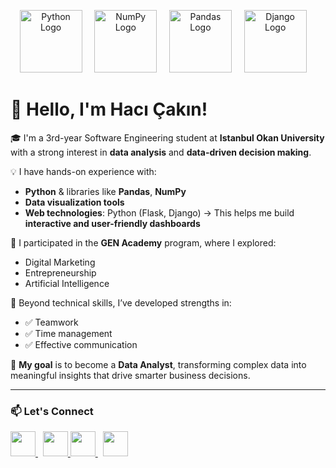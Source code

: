 <p align="center">
  <!-- Python Logo -->
  <img src="https://cdn.jsdelivr.net/gh/devicons/devicon/icons/python/python-original.svg" alt="Python Logo" width="100" />
  &nbsp;&nbsp;&nbsp;
  <!-- NumPy Logo -->
  <img src="https://upload.wikimedia.org/wikipedia/commons/3/31/NumPy_logo_2020.svg" alt="NumPy Logo" width="100" />
  &nbsp;&nbsp;&nbsp;
  <!-- Pandas Logo -->
  <img src="https://upload.wikimedia.org/wikipedia/commons/e/ed/Pandas_logo.svg" alt="Pandas Logo" width="100" />
  &nbsp;&nbsp;&nbsp;
 <!-- Django Logo -->
  <img src="https://upload.wikimedia.org/wikipedia/commons/7/7a/Django_logo.svg" alt="Django Logo" width="100" />
  &nbsp;&nbsp;&nbsp;
  <!-- Flask Logo -->
</p>


# 👋 Hello, I'm Hacı Çakın!

🎓 I'm a 3rd-year Software Engineering student at **Istanbul Okan University** with a strong interest in **data analysis** and **data-driven decision making**.

💡 I have hands-on experience with:
- **Python** & libraries like **Pandas**, **NumPy**
- **Data visualization tools**
- **Web technologies**:  Python (Flask, Django) 
  → This helps me build **interactive and user-friendly dashboards**

🚀 I participated in the **GEN Academy** program, where I explored:
- Digital Marketing
- Entrepreneurship
- Artificial Intelligence

🧠 Beyond technical skills, I’ve developed strengths in:
- ✅ Teamwork
- ✅ Time management
- ✅ Effective communication

🎯 **My goal** is to become a **Data Analyst**, transforming complex data into meaningful insights that drive smarter business decisions.

---

### 📫 Let's Connect

<p align="left">
  <a href="https://www.linkedin.com/in/hacı-çakın42" target="_blank">
    <img src="https://cdn.jsdelivr.net/gh/devicons/devicon/icons/linkedin/linkedin-original.svg" width="40" />
  </a>
  &nbsp;
  <a href="mailto:hacicakin@gmail.com">
    <img src="https://cdn-icons-png.flaticon.com/512/732/732200.png" width="40" />
  </a>
  <a href="https://github.com/hcakn" target="_blank">
    <img src="https://cdn.jsdelivr.net/gh/devicons/devicon/icons/github/github-original.svg" width="40" />
  </a>
  &nbsp;
  <a href="https://www.instagram.com/ha_ckn/" target="_blank">
    <img src="https://upload.wikimedia.org/wikipedia/commons/a/a5/Instagram_icon.png" width="40" />
  </a>
  
</p>



